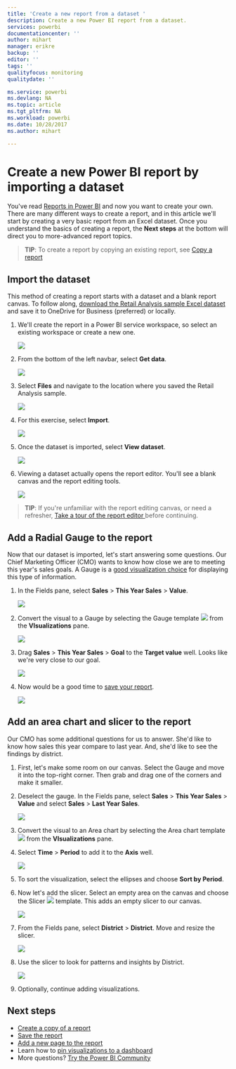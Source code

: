 ```yaml
---
title: 'Create a new report from a dataset '
description: Create a new Power BI report from a dataset.
services: powerbi
documentationcenter: ''
author: mihart
manager: erikre
backup: ''
editor: ''
tags: ''
qualityfocus: monitoring
qualitydate: ''

ms.service: powerbi
ms.devlang: NA
ms.topic: article
ms.tgt_pltfrm: NA
ms.workload: powerbi
ms.date: 10/28/2017
ms.author: mihart

---
```

# Create a new Power BI report by importing a dataset
You've read [Reports in Power BI](powerbi-service-reports.md) and now you want to create your own. There are many different ways to create a report, and in this article we'll start by creating a very basic report from an Excel dataset. Once you understand the basics of creating a report, the **Next steps** at the bottom will direct you to more-advanced report topics.  

> **TIP**: To create a report by copying an existing report, see [Copy a report](powerbi-service-copy-a-report.md)
> 
> 

## Import the dataset
This method of creating a report starts with a dataset and a blank report canvas. To follow along, [download the Retail Analysis sample Excel dataset](http://go.microsoft.com/fwlink/?LinkId=529778) and save it to OneDrive for Business (preferred) or locally.

1. We'll create the report in a Power BI service workspace, so select an existing workspace or create a new one.
   
   ![](media/powerbi-service-create-a-new-report/power-bi-workspaces2.png)
2. From the bottom of the left navbar, select **Get data**.
   
   ![](media/powerbi-service-create-a-new-report/power-bi-get-data3.png)
3. Select **Files** and navigate to the location where you saved the Retail Analysis sample.
   
    ![](media/powerbi-service-create-a-new-report/power-bi-select-files.png)
4. For this exercise, select **Import**.
   
   ![](media/powerbi-service-create-a-new-report/power-bi-import.png)
5. Once the dataset is imported, select **View dataset**.
   
   ![](media/powerbi-service-create-a-new-report/power-bi-view-dataset.png)
6. Viewing a dataset actually opens the report editor.  You'll see a blank canvas and the report editing tools.
   
   ![](media/powerbi-service-create-a-new-report/power-bi-blank-report.png)

> **TIP**: If you're unfamiliar with the report editing canvas, or need a refresher, [Take a tour of the report editor ](powerbi-service-the-report-editor-take-a-tour.md) before continuing.
> 
> 

## Add a Radial Gauge to the report
Now that our dataset is imported, let's start answering some questions.  Our Chief Marketing Officer (CMO) wants to know how close we are to meeting this year's sales goals. A Gauge is a [good visualization choice](powerbi-service-visualizations-for-reports.md) for displaying this type of information.

1. In the Fields pane, select **Sales** > **This Year Sales** > **Value**.
   
    ![](media/powerbi-service-create-a-new-report/power-bi-report-step1.png)
2. Convert the visual to a Gauge by selecting the Gauge template ![](media/powerbi-service-create-a-new-report/powerbi-gauge-icon.png) from the **VIsualizations** pane.
   
    ![](media/powerbi-service-create-a-new-report/power-bi-report-step2.png)
3. Drag **Sales** > **This Year Sales** > **Goal** to the **Target value** well. Looks like we're very close to our goal.
   
    ![](media/powerbi-service-create-a-new-report/power-bi-report-step3.png)
4. Now would be a good time to [save your report](powerbi-service-save-a-report.md).
   
   ![](media/powerbi-service-create-a-new-report/powerbi-save.png)

## Add an area chart and slicer to the report
Our CMO has some additional questions for us to answer. She'd like to know how sales this year compare to last year. And, she'd like to see the findings by district.

1. First, let's make some room on our canvas. Select the Gauge and move it into the top-right corner. Then grab and drag one of the corners and make it smaller.
2. Deselect the gauge. In the Fields pane, select **Sales** > **This Year Sales** > **Value** and select **Sales** > **Last Year Sales**.
   
    ![](media/powerbi-service-create-a-new-report/power-bi-report-step4.png)
3. Convert the visual to an Area chart by selecting the Area chart template ![](media/powerbi-service-create-a-new-report/power-bi-areachart-icon.png) from the **VIsualizations** pane.
4. Select **Time** > **Period** to add it to the **Axis** well.
   
    ![](media/powerbi-service-create-a-new-report/power-bi-report-step5.png)
5. To sort the visualization, select the ellipses and choose **Sort by Period**.
6. Now let's add the slicer. Select an empty area on the canvas and choose the Slicer ![](media/powerbi-service-create-a-new-report/power-bi-slicer-icon.png)    template. This adds an empty slicer to our canvas.
   
    ![](media/powerbi-service-create-a-new-report/power-bi-report-step6.png)    
7. From the Fields pane, select **District** > **District**. Move and resize the slicer.
   
    ![](media/powerbi-service-create-a-new-report/power-bi-report-step7.png)  
8. Use the slicer to look for patterns and insights by District.
   
   ![](media/powerbi-service-create-a-new-report/power-bi-slicer-video2.gif)  
9. Optionally, continue adding visualizations.

## Next steps
* [Create a copy of a report](powerbi-service-copy-a-report.md)
* [Save the report](powerbi-service-save-a-report.md)    
* [Add a new page to the report](power-bi-report-add-page.md)  
* Learn how to [pin visualizations to a dashboard](powerbi-service-pin-a-tile-to-a-dashboard-from-a-report.md)    
* More questions? [Try the Power BI Community](http://community.powerbi.com/)

